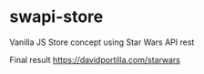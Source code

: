 # swapi-store
Vanilla JS Store concept using Star Wars API rest

Final result
https://davidportilla.com/starwars
